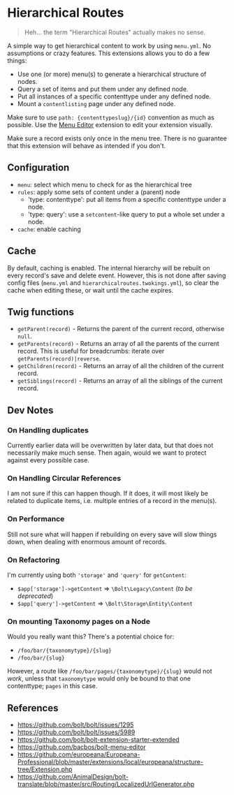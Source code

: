 # Hierarchical Routes

> Heh... the term "Hierarchical Routes" actually makes no sense.

A simple way to get hierarchical content to work by using `menu.yml`.
No assumptions or crazy features. This extensions allows you to do a few things:

- Use one (or more) menu(s) to generate a hierarchical structure of nodes.
- Query a set of items and put them under any defined node.
- Put all instances of a specific contenttype under any defined node.
- Mount a `contentlisting` page under any defined node.

Make sure to use `path: {contenttypeslug}/{id}` convention as much as possible.
Use the [Menu Editor](https://github.com/bacbos/bolt-menu-editor) extension to
edit your extension visually.

Make sure a record exists only once in the menu tree. There is no guarantee that
this extension will behave as intended if you don't.


## Configuration

- `menu`: select which menu to check for as the hierarchical tree
- `rules`: apply some sets of content under a (parent) node
  - 'type: contenttype': put all items from a specific contenttype under a node.
  - 'type: query': use a `setcontent`-like query to put a whole set under a node.
- `cache`: enable caching


## Cache

By default, caching is enabled. The internal hierarchy will be rebuilt on every
record's save and delete event. However, this is not done after saving config
files (`menu.yml` and `hierarchicalroutes.twokings.yml`), so clear the cache
when editing these, or wait until the cache expires.


## Twig functions

- `getParent(record)` - Returns the parent of the current record, otherwise `null`.
- `getParents(record)` - Returns an array of all the parents of the current record. This is useful for breadcrumbs: iterate over `getParents(record)|reverse`.
- `getChildren(record)` - Returns an array of all the children of the current record.
- `getSiblings(record)` - Returns an array of all the siblings of the current record.


## Dev Notes

### On Handling duplicates

Currently earlier data will be overwritten by later data, but that does not
necessarily make much sense. Then again, would we want to protect against every
possible case.


### On Handling Circular References

I am not sure if this can happen though. If it does, it will most likely be
related to duplicate items, i.e. multiple entries of a record in the menu(s).


### On Performance

Still not sure what will happen if rebuilding on every save will slow things
down, when dealing with enormous amount of records.


### On Refactoring

I'm currently using both `'storage'` and `'query'` for `getContent`:

- `$app['storage']->getContent` => `\Bolt\Legacy\Content` (_to be deprecated_)
- `$app['query']->getContent`   => `\Bolt\Storage\Entity\Content`


### On mounting Taxonomy pages on a Node

Would you really want this? There's a potential choice for:

  - `/foo/bar/{taxonomytype}/{slug}`
  - `/foo/bar/{slug}`

However, a route like `/foo/bar/pages/{taxonomytype}/{slug}` would not _work_,
unless that `taxonomytype` would only be bound to that one contenttype; `pages`
in this case.


## References

- https://github.com/bolt/bolt/issues/1295
- https://github.com/bolt/bolt/issues/5989
- https://github.com/bolt/bolt-extension-starter-extended
- https://github.com/bacbos/bolt-menu-editor
- https://github.com/europeana/Europeana-Professional/blob/master/extensions/local/europeana/structure-tree/Extension.php
- https://github.com/AnimalDesign/bolt-translate/blob/master/src/Routing/LocalizedUrlGenerator.php
